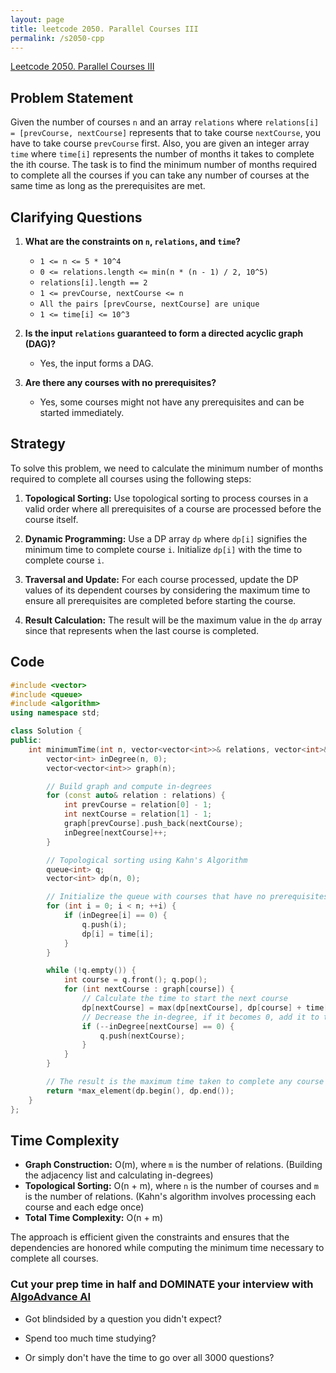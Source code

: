 ```yaml
---
layout: page
title: leetcode 2050. Parallel Courses III
permalink: /s2050-cpp
---
```

[Leetcode 2050. Parallel Courses III](https://algoadvance.github.io/algoadvance/l2050)
## Problem Statement

Given the number of courses `n` and an array `relations` where `relations[i] = [prevCourse, nextCourse]` represents that to take course `nextCourse`, you have to take course `prevCourse` first. Also, you are given an integer array `time` where `time[i]` represents the number of months it takes to complete the ith course. The task is to find the minimum number of months required to complete all the courses if you can take any number of courses at the same time as long as the prerequisites are met.

## Clarifying Questions

1. **What are the constraints on `n`, `relations`, and `time`?**
   - `1 <= n <= 5 * 10^4`
   - `0 <= relations.length <= min(n * (n - 1) / 2, 10^5)`
   - `relations[i].length == 2`
   - `1 <= prevCourse, nextCourse <= n`
   - `All the pairs [prevCourse, nextCourse] are unique`
   - `1 <= time[i] <= 10^3`

2. **Is the input `relations` guaranteed to form a directed acyclic graph (DAG)?**
   - Yes, the input forms a DAG.

3. **Are there any courses with no prerequisites?**
   - Yes, some courses might not have any prerequisites and can be started immediately.

## Strategy

To solve this problem, we need to calculate the minimum number of months required to complete all courses using the following steps:

1. **Topological Sorting:** Use topological sorting to process courses in a valid order where all prerequisites of a course are processed before the course itself.
  
2. **Dynamic Programming:** Use a DP array `dp` where `dp[i]` signifies the minimum time to complete course `i`. Initialize `dp[i]` with the time to complete course `i`.

3. **Traversal and Update:** For each course processed, update the DP values of its dependent courses by considering the maximum time to ensure all prerequisites are completed before starting the course.

4. **Result Calculation:** The result will be the maximum value in the `dp` array since that represents when the last course is completed.

## Code

```cpp
#include <vector>
#include <queue>
#include <algorithm>
using namespace std;

class Solution {
public:
    int minimumTime(int n, vector<vector<int>>& relations, vector<int>& time) {
        vector<int> inDegree(n, 0);
        vector<vector<int>> graph(n);

        // Build graph and compute in-degrees
        for (const auto& relation : relations) {
            int prevCourse = relation[0] - 1;
            int nextCourse = relation[1] - 1;
            graph[prevCourse].push_back(nextCourse);
            inDegree[nextCourse]++;
        }

        // Topological sorting using Kahn's Algorithm
        queue<int> q;
        vector<int> dp(n, 0);

        // Initialize the queue with courses that have no prerequisites
        for (int i = 0; i < n; ++i) {
            if (inDegree[i] == 0) {
                q.push(i);
                dp[i] = time[i];
            }
        }

        while (!q.empty()) {
            int course = q.front(); q.pop();
            for (int nextCourse : graph[course]) {
                // Calculate the time to start the next course
                dp[nextCourse] = max(dp[nextCourse], dp[course] + time[nextCourse]);
                // Decrease the in-degree, if it becomes 0, add it to the queue
                if (--inDegree[nextCourse] == 0) {
                    q.push(nextCourse);
                }
            }
        }

        // The result is the maximum time taken to complete any course
        return *max_element(dp.begin(), dp.end());
    }
};
```

## Time Complexity

- **Graph Construction:** O(m), where `m` is the number of relations. (Building the adjacency list and calculating in-degrees)
- **Topological Sorting:** O(n + m), where `n` is the number of courses and `m` is the number of relations. (Kahn's algorithm involves processing each course and each edge once)
- **Total Time Complexity:** O(n + m)
  
The approach is efficient given the constraints and ensures that the dependencies are honored while computing the minimum time necessary to complete all courses.


### Cut your prep time in half and DOMINATE your interview with [AlgoAdvance AI](https://algoAdvance.com)

- Got blindsided by a question you didn't expect?

- Spend too much time studying?

- Or simply don't have the time to go over all 3000 questions?

